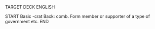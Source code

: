TARGET DECK
ENGLISH

START
Basic
-crat
Back: comb. Form member or supporter of a type of government etc.
END
